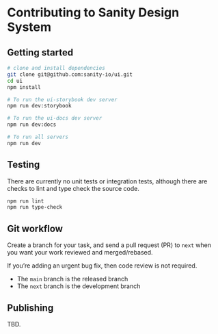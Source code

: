 # Contributing to Sanity Design System

## Getting started

```sh
# clone and install dependencies
git clone git@github.com:sanity-io/ui.git
cd ui
npm install

# To run the ui-storybook dev server
npm run dev:storybook

# To run the ui-docs dev server
npm run dev:docs

# To run all servers
npm run dev
```

## Testing

There are currently no unit tests or integration tests, although there are checks to lint and type check the source code.

```sh
npm run lint
npm run type-check
```

## Git workflow

Create a branch for your task, and send a pull request (PR) to `next` when you want your work reviewed and merged/rebased.

If you’re adding an urgent bug fix, then code review is not required.

* The `main` branch is the released branch
* The `next` branch is the development branch

## Publishing

TBD.
